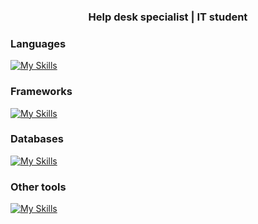 <h3 align="center">Help desk specialist | IT student</h3>

<h3 align="left">Languages</h3>

[![My Skills](https://skillicons.dev/icons?i=cpp,java,dotnet,ts,python,bash,powershell)](https://skillicons.dev)

<h3 align="left">Frameworks</h3>

[![My Skills](https://skillicons.dev/icons?i=spring,angular,godot)](https://skillicons.dev)

<h3 align="left">Databases</h3>

[![My Skills](https://skillicons.dev/icons?i=sqlite,mysql,postgresql)](https://skillicons.dev)
  
<h3 align="left">Other tools</h3> </p>

[![My Skills](https://skillicons.dev/icons?i=cmake,docker,git,linux,windows,postman,kubernetes)](https://skillicons.dev)
<p></p>

